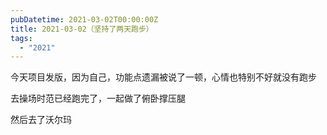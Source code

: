 ```yaml
---
pubDatetime: 2021-03-02T00:00:00Z
title: 2021-03-02（坚持了两天跑步）
tags:
  - "2021"
---
```


今天项目发版，因为自己，功能点遗漏被说了一顿，心情也特别不好就没有跑步

去操场时范已经跑完了，一起做了俯卧撑压腿

然后去了沃尔玛
